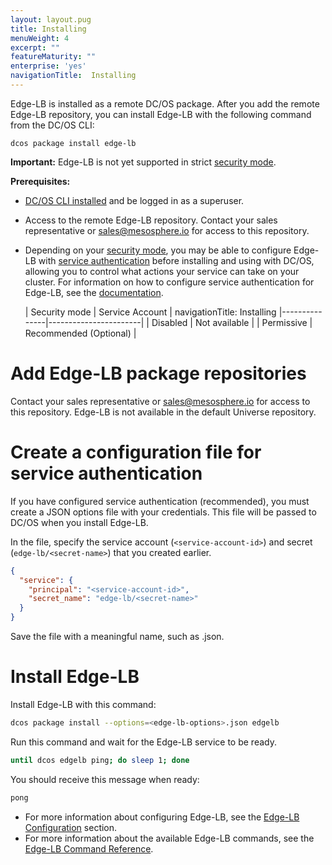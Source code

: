```yaml
---
layout: layout.pug
title: Installing
menuWeight: 4
excerpt: ""
featureMaturity: ""
enterprise: 'yes'
navigationTitle:  Installing
---
```


Edge-LB is installed as a remote DC/OS package. After you add the remote Edge-LB repository, you can install Edge-LB with the following command from the DC/OS CLI:

```
dcos package install edge-lb
```

**Important:** Edge-LB is not yet supported in strict [security mode](/docs/1.10/overview/security/security-modes/).

**Prerequisites:**

-  [DC/OS CLI installed](/docs/1.10/cli/install/) and be logged in as a superuser.
-  Access to the remote Edge-LB repository. Contact your sales representative or sales@mesosphere.io for access to this repository.
-  Depending on your [security mode](/docs/1.10/overview/security/security-modes/), you may be able to configure Edge-LB with [service authentication](/docs/1.10/security/service-auth/) before installing and using with DC/OS, allowing you to control what actions your service can take on your cluster. For information on how to configure service authentication for Edge-LB, see the [documentation](/docs/1.10/networking/edge-lb/auth).

   | Security mode | Service Account |
navigationTitle:  Installing
   |---------------|-----------------------|
   | Disabled      | Not available   |
   | Permissive    | Recommended (Optional)   |

# Add Edge-LB package repositories
Contact your sales representative or sales@mesosphere.io for access to this repository. Edge-LB is not available in the default Universe repository.

# <a name="create-json"></a>Create a configuration file for service authentication
If you have configured service authentication (recommended), you must create a JSON options file with your credentials. This file will be passed to DC/OS when you install Edge-LB.

In the file, specify the service account (`<service-account-id>`) and secret (`edge-lb/<secret-name>`) that you created earlier.

```json
{
  "service": {
    "principal": "<service-account-id>",
    "secret_name": "edge-lb/<secret-name>"
  }
}
```

Save the file with a meaningful name, such as  <edge-lb-options>.json.

# <a name="install-edge-lb"></a>Install Edge-LB
Install Edge-LB with this command:

```bash
dcos package install --options=<edge-lb-options>.json edgelb
```

Run this command and wait for the Edge-LB service to be ready.

```bash
until dcos edgelb ping; do sleep 1; done
```

You should receive this message when ready:

```bash
pong
```

- For more information about configuring Edge-LB, see the [Edge-LB Configuration](/docs/1.10/networking/edge-lb/configuration) section.
- For more information about the available Edge-LB commands, see the [Edge-LB Command Reference](/docs/1.10/cli/command-reference/dcos-edgelb/).
